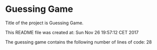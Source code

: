 # Guessing Game

Title of the project is Guessing Game.

This README file was created at:
Sun Nov 26 19:57:12 CET 2017


The guessing game contains the following number of lines of code:
28
